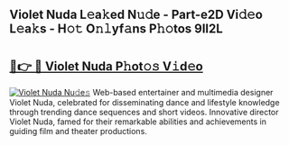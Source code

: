 ## Violet Nuda L𝚎a𝚔ed N𝚞𝚍e - Part-e2D Vi𝚍𝚎o L𝚎a𝚔s - H𝚘𝚝 O𝚗𝚕yf𝚊ns P𝚑𝚘tos 9Il2L

# <h2><a href="http://kf6nq57.oniu.top/?m=Violet+Nuda">🔗👉 🔴 Violet Nuda P𝚑ot𝚘𝚜 V𝚒d𝚎o</a></h2>

[![Violet Nuda Nu𝚍e𝚜](https://i.imgur.com/0qMVB7G.gif)](http://kf6nq57.oniu.top/?m=Violet+Nuda)
Web-based entertainer and multimedia designer Violet Nuda, celebrated for disseminating dance and lifestyle knowledge through trending dance sequences and short videos. Innovative director Violet Nuda, famed for their remarkable abilities and achievements in guiding film and theater productions.  
